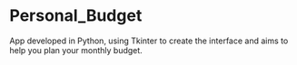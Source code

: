 # Personal_Budget
App developed in Python, using Tkinter to create the interface and aims to help you plan your monthly budget.
